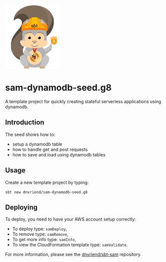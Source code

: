 ![Logo image](img/sbtscalasamlogo_small.png)

# sam-dynamodb-seed.g8
A template project for quickly creating stateful serverless applications using dynamodb.

## Introduction
The seed shows how to:

- setup a dynamodb table
- how to handle get and post requests
- how to save and load using dynamodb tables

## Usage
Create a new template project by typing:

```
sbt new dnvriend/sam-dynamodb-seed.g8
```

## Deploying
To deploy, you need to have your AWS account setup correctly:

- To deploy type: `samDeploy`,
- To remove type: `samRemove`,
- To get more info type: `samInfo`,
- To view the CloudFormation template type: `samValidate`.

For more information, please see the [dnvriend/sbt-sam](https://github.com/dnvriend/sbt-sam) repository.